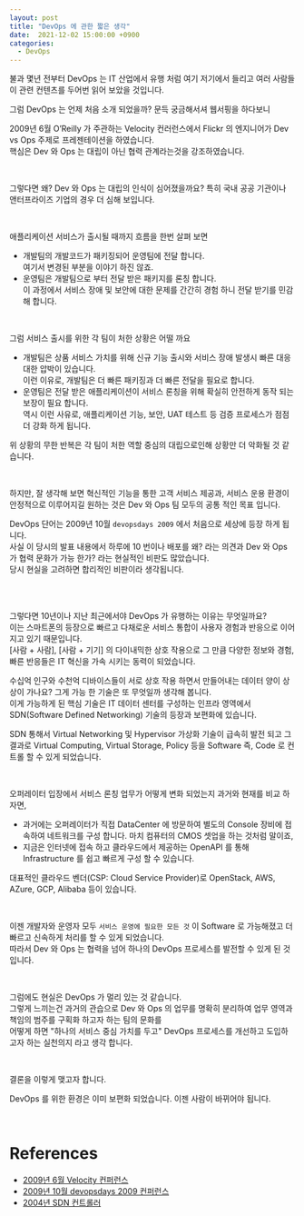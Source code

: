 ```yaml
---
layout: post
title: "DevOps 에 관한 짧은 생각"
date:  2021-12-02 15:00:00 +0900
categories: 
  - DevOps
---
```


불과 몇년 전부터 DevOps 는 IT 산업에서 유행 처럼 여기 저기에서 들리고 여러 사람들이 관련 컨텐츠를 두어번 읽어 보았을 것입니다.   

그럼 DevOps 는 언제 처음 소개 되었을까? 문득 궁금해서셔 웹서핑을 하다보니   

2009년 6월 O’Reilly 가 주관하는 Velocity 컨러런스에서 Flickr 의 엔지니어가 Dev vs Ops 주제로 프레젠테이션을 하였습니다.  
핵심은 Dev 와 Ops 는 대립이 아닌 협력 관계라는것을 강조하였습니다.

<br>

그렇다면 왜? Dev 와 Ops 는 대립의 인식이 심어졌을까요? 
특히 국내 공공 기관이나 앤터프라이즈 기업의 경우 더 심해 보입니다.   

<br>

애플리케이션 서비스가 출시될 때까지 흐름을 한번 살펴 보면 
- 개발팀의 개발코드가 패키징되어 운영팀에 전달 합니다.  
   여기서 변경된 부분을 이야기 하진 않죠.
- 운영팀은 개발팀으로 부터 전달 받은 패키지를 론칭 합니다.   
   이 과정에서 서비스 장애 및 보안에 대한 문제를 간간히 경험 하니 전달 받기를 민감해 합니다.

<br>

그럼 서비스 출시를 위한 각 팀이 처한 상황은 어떨 까요   
- 개발팀은 상품 서비스 가치를 위해 신규 기능 출시와 서비스 장애 발생시 빠른 대응 대한 압박이 있습니다.    
  이런 이유로, 개발팀은 더 빠른 패키징과 더 빠른 전달을 필요로 합니다.  
- 운영팀은 전달 받은 애플리케이션이 서비스 론칭을 위해 확실히 안전하게 동작 되는 보장이 필요 합니다.  
  역시 이런 사유로, 애플리케이션 기능, 보안, UAT 테스트 등 검증 프로세스가 점점 더 강화 하게 됩니다.  

위 상황의 무한 반복은 각 팀이 처한 역할 중심의 대립으로인해 상황만 더 악화될 것 같습니다.

<br>

하지만, 잘 생각해 보면 혁신적인 기능을 통한 고객 서비스 제공과, 서비스 운용 환경이 안정적으로 이루어지길 원하는 것은 Dev 와 Ops 팀 모두의 공통 적인 목표 입니다.  

DevOps 단어는 2009년 10월 `devopsdays 2009` 에서 처음으로 세상에 등장 하게 됩니다.  
사실 이 당시의 발표 내용에서 하루에 10 번이나 배포를 왜? 라는 의견과 Dev 와 Ops 가 협력 문화가 가능 한가? 라는 현실적인 비판도 많았습니다.      
당시 현실을 고려하면 합리적인 비판이라 생각됩니다.

<br><br>

그렇다면 10년이나 지난 최근에서야 DevOps 가 유행하는 이유는 무엇일까요?    
이는 스마트폰의 등장으로 빠르고 다채로운 서비스 통합이 사용자 경험과 반응으로 이어지고 있기 때문입니다.  
[사람 + 사람], [사람 + 기기] 의 다이내믹한 상호 작용으로 그 만큼 다양한 정보와 경험, 빠른 반응들은 IT 혁신을 가속 시키는 동력이 되었습니다.  

수십억 인구와 수천억 디바이스들이 서로 상호 작용 하면서 만들어내는 데이터 양이 상상이 가나요? 그게 가능 한 기술은 또 무엇일까 생각해 봅니다.   
이게 가능하게 된 핵심 기술은 IT 데이터 센터를 구성하는 인프라 영역에서 SDN(Software Defined Networking) 기술의 등장과 보편화에 있습니다.    

SDN 통해서 Virtual Networking 및 Hypervisor 가상화 기술이 급속히 발전 되고 그 결과로 Virtual Computing, Virtual Storage, Policy 등을 Software 즉, Code 로 컨트롤 할 수 있게 되었습니다.

<br>

오퍼레이터 입장에서 서비스 론칭 업무가 어떻게 변화 되었는지 과거와 현재를 비교 하자면,   
- 과거에는 오퍼레이터가 직접 DataCenter 에 방문하여 별도의 Console 장비에 접속하여 네트워크를 구성 합니다. 마치 컴퓨터의 CMOS 셋업을 하는 것처럼 말이죠,  
- 지금은 인터넷에 접속 하고 클라우드에서 제공하는 OpenAPI 를 통해 Infrastructure 를 쉽고 빠르게 구성 할 수 있습니다.  

대표적인 클라우드 벤더(CSP: Cloud Service Provider)로 OpenStack, AWS, AZure, GCP, Alibaba 등이 있습니다.  

<br>

이젠 개발자와 운영자 모두 `서비스 운영에 필요한 모든 것` 이 Software 로 가능해졌고 더 빠르고 신속하게 처리를 할 수 있게 되었습니다.  
따라서 Dev 와 Ops 는 협력을 넘어 하나의 DevOps 프로세스를 발전할 수 있게 된 것입니다.  

<br>

그럼에도 현실은 DevOps 가 멀리 있는 것 같습니다.     
그렇게 느끼는건 과거의 관습으로 Dev 와 Ops 의 업무를 명확히 분리하여 업무 영역과 책임의 범주를 구획화 하고자 하는 팀의 문화를     
어떻게 하면 "하나의 서비스 중심 가치를 두고" DevOps 프로세스를 개선하고 도입하고자 하는 실천의지 라고 생각 합니다.  

<br>

결론을 이렇게 맺고자 합니다.   

DevOps 를 위한 환경은 이미 보편화 되었습니다. 이젠 사람이 바뀌어야 됩니다.   

<br>


# References
- [2009년 6월 Velocity 컨퍼런스](https://www.youtube.com/watch?v=LdOe18KhtT4)   
- [2009년 10월 devopsdays 2009 컨퍼런스](https://www.youtube.com/watch?v=EOveXZhJpr4) 
- [2004년 SDN 컨트롤러](https://en.wikipedia.org/wiki/Software-defined_networking) 
